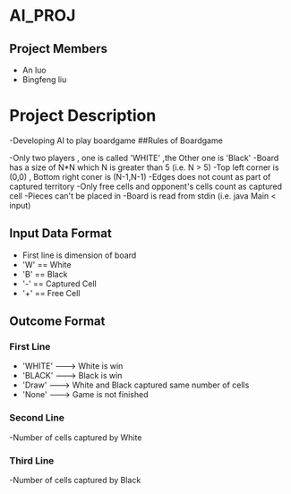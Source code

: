 # AI_PROJ

## Project Members
- An luo
- Bingfeng liu

# Project Description

-Developing AI to play boardgame
##Rules of Boardgame

-Only two players , one is called 'WHITE' ,the Other one is 'Black'
-Board has a size of N*N which N is greater than 5 (i.e. N > 5)
-Top left corner is (0,0) , Bottom right coner is (N-1,N-1)
-Edges does not count as part of captured territory
  -Only free cells and opponent's cells count as captured cell
  -Pieces can't be placed in
-Board is read from stdin (i.e. java Main < input)

## Input Data Format
- First line is dimension of board
- 'W' == White
- 'B' == Black
- '-' == Captured Cell
- '+' == Free Cell

## Outcome Format

### First Line
- 'WHITE' ---> White is win
- 'BLACK' ---> Black is win
- 'Draw'  ---> White and Black captured same number of cells
- 'None'  ---> Game is not finished

### Second Line
-Number of cells captured by White

### Third Line
-Number of cells captured by Black

